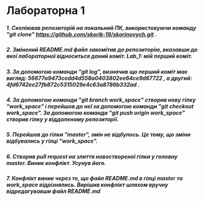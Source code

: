 # Лабораторна 1
##### 1. Скопіював репозиторій на локальний ПК, використовуючи команду "git clone" https://github.com/skorik-19/skorinovych.git .
##### 2. Змінений README.md файл закомітив до репозиторію, вказавши до якої лабораторної відноситься даний коміт. Lab_1: мій перший коміт.
##### 3. За допомогою команди "git log", визначив що перший коміт має вигляд:  56677a9473cedd4d558a0403802ee64ce9d67722 , а другий: 4fd6742ee27fb872c5315029e4c63a8786b332ad .
##### 4. За допомогою команди "git branch work_space" створив нову гілку "work_space" і перейшов до неї за допомогою команди "git checkout work_space". За допомогою команди "git push origin work_space"  створив гілку у віддаленому репозиторії.
##### 5. Перейшов до гілки "master", змін не відбулось. Це тому, що зміни відбувались у гілці "work_space".
##### 6. Створив pull request на злиття новоствореної гілки у головну master. Виник конфлікт. Усунув його.
##### 7. Конфлікт виник через те, що файл README.md в гілці master та work_space відрізнялись. Вирішив конфлікт шляхом вручну відредагувавши файл README.md
